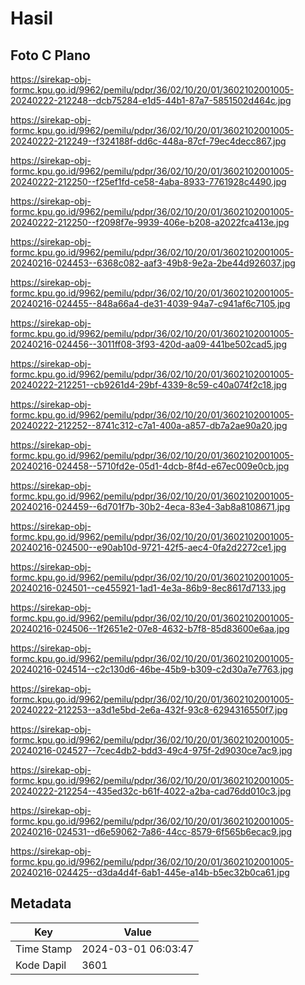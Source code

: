 # Hasil

## Foto C Plano

https://sirekap-obj-formc.kpu.go.id/9962/pemilu/pdpr/36/02/10/20/01/3602102001005-20240222-212248--dcb75284-e1d5-44b1-87a7-5851502d464c.jpg

https://sirekap-obj-formc.kpu.go.id/9962/pemilu/pdpr/36/02/10/20/01/3602102001005-20240222-212249--f324188f-dd6c-448a-87cf-79ec4decc867.jpg

https://sirekap-obj-formc.kpu.go.id/9962/pemilu/pdpr/36/02/10/20/01/3602102001005-20240222-212250--f25ef1fd-ce58-4aba-8933-7761928c4490.jpg

https://sirekap-obj-formc.kpu.go.id/9962/pemilu/pdpr/36/02/10/20/01/3602102001005-20240222-212250--f2098f7e-9939-406e-b208-a2022fca413e.jpg

https://sirekap-obj-formc.kpu.go.id/9962/pemilu/pdpr/36/02/10/20/01/3602102001005-20240216-024453--6368c082-aaf3-49b8-9e2a-2be44d926037.jpg

https://sirekap-obj-formc.kpu.go.id/9962/pemilu/pdpr/36/02/10/20/01/3602102001005-20240216-024455--848a66a4-de31-4039-94a7-c941af6c7105.jpg

https://sirekap-obj-formc.kpu.go.id/9962/pemilu/pdpr/36/02/10/20/01/3602102001005-20240216-024456--3011ff08-3f93-420d-aa09-441be502cad5.jpg

https://sirekap-obj-formc.kpu.go.id/9962/pemilu/pdpr/36/02/10/20/01/3602102001005-20240222-212251--cb9261d4-29bf-4339-8c59-c40a074f2c18.jpg

https://sirekap-obj-formc.kpu.go.id/9962/pemilu/pdpr/36/02/10/20/01/3602102001005-20240222-212252--8741c312-c7a1-400a-a857-db7a2ae90a20.jpg

https://sirekap-obj-formc.kpu.go.id/9962/pemilu/pdpr/36/02/10/20/01/3602102001005-20240216-024458--5710fd2e-05d1-4dcb-8f4d-e67ec009e0cb.jpg

https://sirekap-obj-formc.kpu.go.id/9962/pemilu/pdpr/36/02/10/20/01/3602102001005-20240216-024459--6d701f7b-30b2-4eca-83e4-3ab8a8108671.jpg

https://sirekap-obj-formc.kpu.go.id/9962/pemilu/pdpr/36/02/10/20/01/3602102001005-20240216-024500--e90ab10d-9721-42f5-aec4-0fa2d2272ce1.jpg

https://sirekap-obj-formc.kpu.go.id/9962/pemilu/pdpr/36/02/10/20/01/3602102001005-20240216-024501--ce455921-1ad1-4e3a-86b9-8ec8617d7133.jpg

https://sirekap-obj-formc.kpu.go.id/9962/pemilu/pdpr/36/02/10/20/01/3602102001005-20240216-024506--1f2651e2-07e8-4632-b7f8-85d83600e6aa.jpg

https://sirekap-obj-formc.kpu.go.id/9962/pemilu/pdpr/36/02/10/20/01/3602102001005-20240216-024514--c2c130d6-46be-45b9-b309-c2d30a7e7763.jpg

https://sirekap-obj-formc.kpu.go.id/9962/pemilu/pdpr/36/02/10/20/01/3602102001005-20240222-212253--a3d1e5bd-2e6a-432f-93c8-6294316550f7.jpg

https://sirekap-obj-formc.kpu.go.id/9962/pemilu/pdpr/36/02/10/20/01/3602102001005-20240216-024527--7cec4db2-bdd3-49c4-975f-2d9030ce7ac9.jpg

https://sirekap-obj-formc.kpu.go.id/9962/pemilu/pdpr/36/02/10/20/01/3602102001005-20240222-212254--435ed32c-b61f-4022-a2ba-cad76dd010c3.jpg

https://sirekap-obj-formc.kpu.go.id/9962/pemilu/pdpr/36/02/10/20/01/3602102001005-20240216-024531--d6e59062-7a86-44cc-8579-6f565b6ecac9.jpg

https://sirekap-obj-formc.kpu.go.id/9962/pemilu/pdpr/36/02/10/20/01/3602102001005-20240216-024425--d3da4d4f-6ab1-445e-a14b-b5ec32b0ca61.jpg


## Metadata

| Key        | Value               |
| ---------- | ------------------- |
| Time Stamp | 2024-03-01 06:03:47 |
| Kode Dapil | 3601                |



